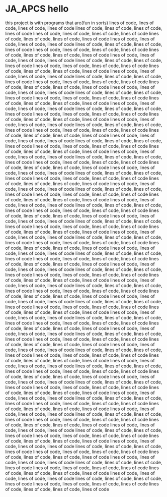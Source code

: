 # JA_APCS hello # 
this project is with programs that are{fun in sorts) 
lines of code, lines of code, lines of code, lines of code
lines of code, lines of code, lines of code, lines of code
lines of code, lines of code, lines of code, lines of code
lines of code, lines of code, lines of code, lines of code
lines of code, lines of code, lines of code, lines of code
lines of code, lines of code, lines of code, lines of code
lines of code, lines of code, lines of code, lines of code
lines of code, lines of code, lines of code, lines of code
lines of code, lines of code, lines of code, lines of code
lines of code, lines of code, lines of code, lines of code
lines of code, lines of code, lines of code, lines of code
lines of code, lines of code, lines of code, lines of code
lines of code, lines of code, lines of code, lines of code
lines of code, lines of code, lines of code, lines of code
lines of code, lines of code, lines of code, lines of code
lines of code, lines of code, lines of code, lines of code
lines of code, lines of code, lines of code, lines of code
lines of code, lines of code, lines of code, lines of code
lines of code, lines of code, lines of code, lines of code
lines of code, lines of code, lines of code, lines of code
lines of code, lines of code, lines of code, lines of code
lines of code, lines of code, lines of code, lines of code
lines of code, lines of code, lines of code, lines of code
lines of code, lines of code, lines of code, lines of code
lines of code, lines of code, lines of code, lines of code
lines of code, lines of code, lines of code, lines of code
lines of code, lines of code, lines of code, lines of code
lines of code, lines of code, lines of code, lines of code
lines of code, lines of code, lines of code, lines of code
lines of code, lines of code, lines of code, lines of code
lines of code, lines of code, lines of code, lines of code
lines of code, lines of code, lines of code, lines of code
lines of code, lines of code, lines of code, lines of code
lines of code, lines of code, lines of code, lines of code
lines of code, lines of code, lines of code, lines of code
lines of code, lines of code, lines of code, lines of code
lines of code, lines of code, lines of code, lines of code
lines of code, lines of code, lines of code, lines of code
lines of code, lines of code, lines of code, lines of code
lines of code, lines of code, lines of code, lines of code
lines of code, lines of code, lines of code, lines of code
lines of code, lines of code, lines of code, lines of code
lines of code, lines of code, lines of code, lines of code
lines of code, lines of code, lines of code, lines of code
lines of code, lines of code, lines of code, lines of code
lines of code, lines of code, lines of code, lines of code
lines of code, lines of code, lines of code, lines of code
lines of code, lines of code, lines of code, lines of code
lines of code, lines of code, lines of code, lines of code
lines of code, lines of code, lines of code, lines of code
lines of code, lines of code, lines of code, lines of code
lines of code, lines of code, lines of code, lines of code
lines of code, lines of code, lines of code, lines of code
lines of code, lines of code, lines of code, lines of code
lines of code, lines of code, lines of code, lines of code
lines of code, lines of code, lines of code, lines of code
lines of code, lines of code, lines of code, lines of code
lines of code, lines of code, lines of code, lines of code
lines of code, lines of code, lines of code, lines of code
lines of code, lines of code, lines of code, lines of code
lines of code, lines of code, lines of code, lines of code
lines of code, lines of code, lines of code, lines of code
lines of code, lines of code, lines of code, lines of code
lines of code, lines of code, lines of code, lines of code
lines of code, lines of code, lines of code, lines of code
lines of code, lines of code, lines of code, lines of code
lines of code, lines of code, lines of code, lines of code
lines of code, lines of code, lines of code, lines of code
lines of code, lines of code, lines of code, lines of code
lines of code, lines of code, lines of code, lines of code
lines of code, lines of code, lines of code, lines of code
lines of code, lines of code, lines of code, lines of code
lines of code, lines of code, lines of code, lines of code
lines of code, lines of code, lines of code, lines of code
lines of code, lines of code, lines of code, lines of code
lines of code, lines of code, lines of code, lines of code
lines of code, lines of code, lines of code, lines of code
lines of code, lines of code, lines of code, lines of code
lines of code, lines of code, lines of code, lines of code
lines of code, lines of code, lines of code, lines of code
lines of code, lines of code, lines of code, lines of code
lines of code, lines of code, lines of code, lines of code
lines of code, lines of code, lines of code, lines of code
lines of code, lines of code, lines of code, lines of code
lines of code, lines of code, lines of code, lines of code
lines of code, lines of code, lines of code, lines of code
lines of code, lines of code, lines of code, lines of code
lines of code, lines of code, lines of code, lines of code
lines of code, lines of code, lines of code, lines of code
lines of code, lines of code, lines of code, lines of code
lines of code, lines of code, lines of code, lines of code
lines of code, lines of code, lines of code, lines of code
lines of code, lines of code, lines of code, lines of code
lines of code, lines of code, lines of code, lines of code
lines of code, lines of code, lines of code, lines of code
lines of code, lines of code, lines of code, lines of code
lines of code, lines of code, lines of code, lines of code
lines of code, lines of code, lines of code, lines of code
lines of code, lines of code, lines of code, lines of code
lines of code, lines of code, lines of code, lines of code
lines of code, lines of code, lines of code, lines of code
lines of code, lines of code, lines of code, lines of code
lines of code, lines of code, lines of code, lines of code
lines of code, lines of code, lines of code, lines of code
lines of code, lines of code, lines of code, lines of code
lines of code, lines of code, lines of code, lines of code
lines of code, lines of code, lines of code, lines of code
lines of code, lines of code, lines of code, lines of code
lines of code, lines of code, lines of code, lines of code
lines of code, lines of code, lines of code, lines of code
lines of code, lines of code, lines of code, lines of code
lines of code, lines of code, lines of code, lines of code
lines of code, lines of code, lines of code, lines of code
lines of code, lines of code, lines of code, lines of code
lines of code, lines of code, lines of code, lines of code
lines of code, lines of code, lines of code, lines of code